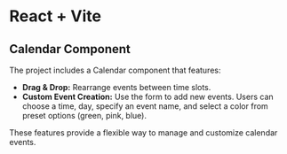 # React + Vite

## Calendar Component

The project includes a Calendar component that features:
- **Drag & Drop:** Rearrange events between time slots.
- **Custom Event Creation:** Use the form to add new events. Users can choose a time, day, specify an event name, and select a color from preset options (green, pink, blue).

These features provide a flexible way to manage and customize calendar events.